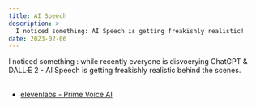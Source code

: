 ```yaml
---
title: AI Speech
description: >
  I noticed something: AI Speech is getting freakishly realistic!
date: 2023-02-06
---
```


I noticed something : while recently everyone is disvoerying ChatGPT &
DALL·E 2 - AI Speech is getting freakishly realistic behind the scenes.
<br><br> 
- [elevenlabs - Prime Voice AI](https://beta.elevenlabs.io)